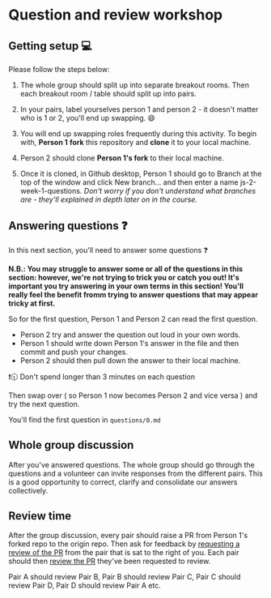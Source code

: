 # Question and review workshop


## Getting setup 💻

Please follow the steps below:


1. The whole group should split up into separate breakout rooms. Then each breakout room / table should split up into pairs.

1. In your pairs, label yourselves person 1 and person 2 - it doesn't matter who is 1 or 2, you'll end up swapping. 😄

2. You will end up swapping roles frequently during this activity.
To begin with, **Person 1** **fork** this repository and **clone** it to your local machine.

3. Person 2 should clone **Person 1's fork** to their local machine.

4. Once it is cloned, in Github desktop, Person 1 should go to Branch at the top of the window and click New branch... and then enter a name js-2-week-1-questions. _Don't worry if you don't understand what branches are - they'll explained in depth later on in the course._

## Answering questions ❓

In this next section, you'll need to answer some questions ❓

**N.B.: You may struggle to answer some or all of the questions in this section: however, we're not trying to trick you or catch you out! It's important you try answering in your own terms in this section! You'll really feel the benefit fromm trying to answer questions that may appear tricky at first.**


So for the first question, Person 1 and Person 2 can read the first question.

- Person 2 try and answer the question out loud in your own words.
- Person 1 should write down Person 1's answer in the file and then commit and push your changes.
- Person 2 should then pull down the answer to their local machine.

❗🕥 Don't spend longer than 3 minutes on each question

Then swap over ( so Person 1 now becomes Person 2 and vice versa ) and try the next question.

You'll find the first question in `questions/0.md`


## Whole group discussion

After you've answered questions. The whole group should go through the questions and a volunteer can invite responses from the different pairs. This is a good opportunity to correct, clarify and consolidate our answers collectively. 


## Review time

After the group discussion, every pair should raise a PR from Person 1's forked repo to the origin repo. Then ask for feedback by [requesting a review of the PR](https://docs.github.com/en/pull-requests/collaborating-with-pull-requests/proposing-changes-to-your-work-with-pull-requests/requesting-a-pull-request-review) from the pair that is sat to the right of you. Each pair should then [review the PR](https://docs.github.com/en/pull-requests/collaborating-with-pull-requests/reviewing-changes-in-pull-requests/reviewing-proposed-changes-in-a-pull-request) they've been requested to review.

Pair A should review Pair B, Pair B should review Pair C, Pair C should review Pair D, Pair D should review Pair A etc.
